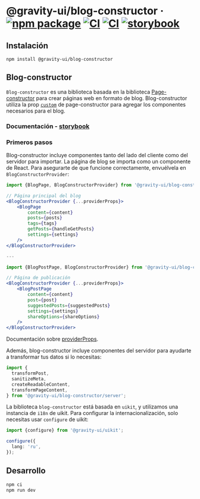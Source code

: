 # @gravity-ui/blog-constructor &middot; [![npm package](https://img.shields.io/npm/v/@gravity-ui/blog-constructor)](https://www.npmjs.com/package/@gravity-ui/blog-constructor) [![CI](https://img.shields.io/github/actions/workflow/status/gravity-ui/blog-constructor/ci.yml?branch=main&label=CI)](https://github.com/gravity-ui/blog-constructor/actions/workflows/ci.yml?query=branch:main) [![CI](https://img.shields.io/github/actions/workflow/status/gravity-ui/blog-constructor/release.yml?branch=main&label=Release)](https://github.com/gravity-ui/blog-constructor/actions/workflows/release.yml?query=branch:main) [![storybook](https://img.shields.io/badge/Storybook-deployed-ff4685)](https://preview.gravity-ui.com/blog-constructor/)

## Instalación

```shell
npm install @gravity-ui/blog-constructor
```

## Blog-constructor

`Blog-constructor` es una biblioteca basada en la biblioteca [Page-constructor](https://github.com/gravity-ui/page-constructor) para crear páginas web en formato de blog. Blog-constructor utiliza la prop [`custom`](https://github.com/gravity-ui/page-constructor#custom-blocks) de page-constructor para agregar los componentes necesarios para el blog.

### Documentación - [storybook](https://preview.gravity-ui.com/blog-constructor/)

### Primeros pasos

Blog-constructor incluye componentes tanto del lado del cliente como del servidor para importar. La página de blog se importa como un componente de React. Para asegurarte de que funcione correctamente, envuélvela en `BlogConstructorProvider`:

```jsx
import {BlogPage, BlogConstructorProvider} from '@gravity-ui/blog-constructor';

// Página principal del blog
<BlogConstructorProvider {...providerProps}>
    <BlogPage
        content={content}
        posts={posts}
        tags={tags}
        getPosts={handleGetPosts}
        settings={settings}
    />
</BlogConstructorProvider>

---

import {BlogPostPage, BlogConstructorProvider} from '@gravity-ui/blog-constructor';

// Página de publicación
<BlogConstructorProvider {...providerProps}>
    <BlogPostPage
        content={content}
        post={post}
        suggestedPosts={suggestedPosts}
        settings={settings}
        shareOptions={shareOptions}
    />
</BlogConstructorProvider>

```

Documentación sobre [providerProps](./src/constructor/README.md).

Además, blog-constructor incluye componentes del servidor para ayudarte a transformar tus datos si lo necesitas:

```jsx
import {
  transformPost,
  sanitizeMeta,
  createReadableContent,
  transformPageContent,
} from '@gravity-ui/blog-constructor/server';
```

La biblioteca `blog-constructor` está basada en `uikit`, y utilizamos una instancia de `i18n` de uikit. Para configurar la internacionalización, solo necesitas usar `configure` de uikit:

```typescript
import {configure} from '@gravity-ui/uikit';

configure({
  lang: 'ru',
});
```

## Desarrollo

```bash
npm ci
npm run dev
```